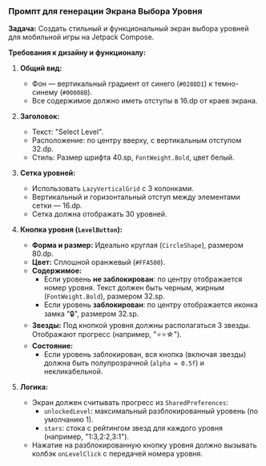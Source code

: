 ### Промпт для генерации Экрана Выбора Уровня

**Задача:** Создать стильный и функциональный экран выбора уровней для мобильной игры на Jetpack Compose.

**Требования к дизайну и функционалу:**

1.  **Общий вид:**
    *   Фон — вертикальный градиент от синего (`#0288D1`) к темно-синему (`#00008B`).
    *   Все содержимое должно иметь отступы в 16.dp от краев экрана.

2.  **Заголовок:**
    *   Текст: "Select Level".
    *   Расположение: по центру вверху, с вертикальным отступом 32.dp.
    *   Стиль: Размер шрифта 40.sp, `FontWeight.Bold`, цвет белый.

3.  **Сетка уровней:**
    *   Использовать `LazyVerticalGrid` с 3 колонками.
    *   Вертикальный и горизонтальный отступ между элементами сетки — 16.dp.
    *   Сетка должна отображать 30 уровней.

4.  **Кнопка уровня (`LevelButton`):**
    *   **Форма и размер:** Идеально круглая (`CircleShape`), размером 80.dp.
    *   **Цвет:** Сплошной оранжевый (`#FFA500`).
    *   **Содержимое:**
        *   Если уровень **не заблокирован**: по центру отображается номер уровня. Текст должен быть черным, жирным (`FontWeight.Bold`), размером 32.sp.
        *   Если уровень **заблокирован**: по центру отображается иконка замка "🔒", размером 32.sp.
    *   **Звезды:** Под кнопкой уровня должны располагаться 3 звезды. Отображают прогресс (например, "⭐⭐☆").
    *   **Состояние:**
        *   Если уровень заблокирован, вся кнопка (включая звезды) должна быть полупрозрачной (`alpha = 0.5f`) и некликабельной.

5.  **Логика:**
    *   Экран должен считывать прогресс из `SharedPreferences`:
        *   `unlockedLevel`: максимальный разблокированный уровень (по умолчанию 1).
        *   `stars`: стока с рейтингом звезд для каждого уровня (например, "1:3,2:2,3:1").
    *   Нажатие на разблокированную кнопку уровня должно вызывать колбэк `onLevelClick` с передачей номера уровня.
